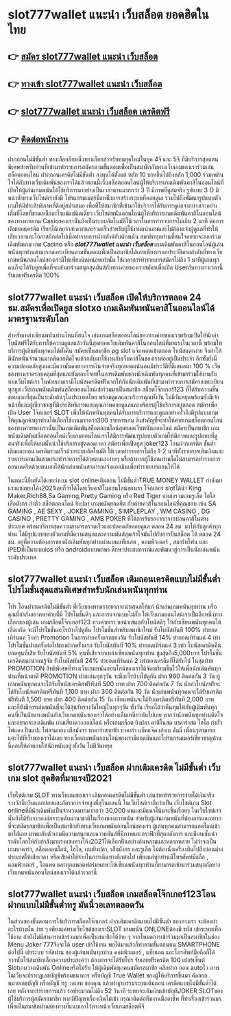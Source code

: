 # slot777wallet แนะนำ เว็บสล็อต  ยอดฮิตในไทย

## 👉 [สมัคร slot777wallet แนะนำ เว็บสล็อต](https://slot777wallet.com/)
## 👉 [ทางเข้า slot777wallet แนะนำ เว็บสล็อต](https://slot777wallet.com/)
## 👉 [slot777wallet แนะนำ เว็บสล็อต เครดิตฟรี](https://slot777wallet.com/)
## 👉 [ติดต่อพนักงาน](https://slot777wallet.com/)


ฝากถอนไม่มีขั้นต่ำ  ทางเลือกอีกหนึ่งทางเลือกสำหรับคนยุคใหม่ในยุค 4จี และ 5จี ที่มีบริการสุดแสนพิเศษสำหรับท่านที่เข้ามาทำรายการสมัครตามขั้นตอนเพื่อเป็นสมาชิกกับทางเว็บเกมของเราร่วมเล่น สล็อตออนไลน์ ฝากถอนเครดิตไม่มีขั้นต่ำ ลงทุนได้ตั้งแต่ หลัก 10 บาทขึ้นไปถึงหลัก 1,000 ร่วมเพลินใจได้กับทางเว็บเดิมพันของเราได้แล้วตอนนี้เว็บสล็อตออนไลน์ผู้ให้บริการเกมเดิมพันคาสิโนออนไลน์ที่เปิดให้ผู้เล่นเกมพนันได้ใช้บริการมาอย่างเป็นเวลานานมากกว่า 3 ปี มีภาพที่ดูสมจริง รูปแบบ 3 D
มิหนำซ้ำทางเว็บไซต์เรายังมี โปรแกรมเมอร์มือหนึ่งการสร้างระบบที่คอยดูเล  รวมไปถึงพัฒนารูปแบบตัวเกมให้มีประสิทธิภาพที่ดีอยู่สม่ำเสมอ เพื่อที่ให้สมาชิกที่เข้ามาใช้บริการได้รับการดูแลจากทางเราอย่างเต็มที่โดยที่ขาดเหลืออะไรแม้แต่นิดเดียว เว็บไซต์พนันออนไลน์ผู้ให้บริการเกมเดิมพันคาสิโนออนไลน์ของทางค่ายเกม Casioของเรานั้นยังเป็นระบบอัตโนมัติใช้เวลาในการทำรายการไม่เกิน 2 นาที ต่อการเติมยอดเครดิต เรียกได้เลยว่าสะดวกและรวดเร็วสำหรับผู้ใช้งานแน่นอนและไม่ต้องแจ้งผู้ดูแลที่ทำให้เสียเวลาและโอกาสอีกต่อไปเมื่อทำรายการฝากตังค์กับนักพนัน
สมาชิกทุกท่านที่สนใจอยากจะลองร่วมเดิมพันเกม เกม Casino  หรือ ***slot777wallet แนะนำ เว็บสล็อต*** เกมเดิมพันคาสิโนออนไลน์ผู้เล่นพนันทุกท่านสามารถลงทะเบียนตามขั้นตอนเพื่อเป็นสมาชิกได้เลยเพียงกรอกประวัติตามลำดับที่ทางเว็บเกมพนันออนไลน์ของเรามีให้เพียงนิดหน่อยเท่านั้น ใช้เวลาการทำรายการสมัครไม่ถึง 1 นาทีผู้เล่นทุกคนก็จะได้รับยูสเพื่อที่จะเข้ามาร่วมสนุกสุดมันส์กับทางค่ายของเราสมัครเพื่อเปิด Userกับทางเราเวลานี้รับเลยฟรีเครดิต 100%

## slot777wallet แนะนำ เว็บสล็อต เปิดให้บริการตลอด  24 ชม.สมัครเพื่อเปิดยูส slotxo เกมเดิมพันพนันคาสิโนออนไลน์ได้มาตรฐานระดับโลก

สำหรับเหล่าเซียนพนันท่านไหนที่สนใจ เล่นเกมสล็อตออนไลน์ของทางค่ายของเราพร้อมเปิดให้นักล่าโบนัสฟรีได้รับการให้ความดูแลแล้ววันนี้สุดยอดเว็บเดิมพันคาสิโนออนไลน์ที่มาแรงในเวลานี้ พร้อมให้บริการผู้เดิมพันทุกคนได้ทั้งคืน สมัครเป็นสมาชิก pg slot แจ๊กพอตเข้าตลอด โบนัสแตกง่าย จึงทำให้มีนักพนันจำนวนมากติดอกติดใจแล้วกลับมาใช้งานกับเว็บคาสิโนของเราต่ออยู่เป็นประจำ อีกทั้งยังมีความปลอดภัยสูงและมีความั่นคงทางการเงินจ่ายจริงทุกยอดแน่นอนมีประวัติที่ดีเสมอมา 100 % เว็บของทางเราครอบคลุมที่สุดและยังตอบโจทย์ในการเดิมพันของนักเดิมพันทุกคนที่เข้ามาร่วมใช้งานกับทางเว็บไซต์เรา
ในค่ายเกมเรามีโบนัสเครดิตฟรีแจกให้กับนักเดิมพันที่เข้ามาทำรายการสมัครลงทะเบียนทุกยูส เว็บเกมพนันเดิมพันสล็อตออนไลน์เข้าร่วมมาเป็นสมาชิก สล็อตโจ๊กเกอร์123 ที่ได้รับความชื่นชอบมากที่สุดเป็นระดับต้นๆในประเทศไทย พร้อมดูแลและบริการคุณทั้งวัน ไม่มีวันหยุดพร้อมยังมีเจ้าหน้าที่และผู้เชี่ยวชาญที่มีประสิทธิภาพและคุณภาพคอยดูแลและบริการผู้ใช้บริการอยู่ตลอด สมัครเพื่อเปิด User โจ๊กเกอร์ SLOT เพื่อให้นักพนันทุกคนได้รับการบริการและดูแลอย่างทั่วถึงมีรูปแบบเกมให้คุณลูกค้าทุกท่านได้เลือกใช้งานมากกว่า300 รายการเกม
สิ่งสำคัญที่จะทำให้ค่ายเกมสล็อตออนไลน์ของทางค่ายของเรานั้นเป็นเกมเดิมพันสล็อตออนไลน์สุดยอดเว็บพนันออนไลน์ สมัครเป็นสมาชิก  เกมพนันเดิมพันสล็อตออนไลน์เว็บเกมออนไลน์เราได้มีการพัฒนารูปแบบตัวเกมให้มีภาพและรูปแบบที่ดูสมจริงเพื่อให้เกมนั้นน่าใช้บริการอยู่ตลอดเวลา สมัครเพื่อเปิดยูส joker123 โอนฝากเครดิต ขั้นต่ำ เติมและถอน เครดิตรวดเร็วด้วยระบบอัตโนมัติ ใช้เวลาทำรายการไม่ถึง 1-2 นาทีทั้งรายการเติมเงินและรายการถอนเงินสามารถทำรายการได้ด้วยตนเองง่ายๆ หรือถ้าหากผู้ใช้งานท่านใดไม่สามารถทำรายการถอนเคดริตด้วยตนเองได้นักเล่นพนันสามารถแจ้งแอดมินเพื่อทำรายการถอนให้ได้

ในขณะนี้ยืนยันได้เลยว่าเกม slot onlineเติมถอน ไม่มีขั้นต่ำTRUE MONEY WALLET กำลังมาแรงแซงทางโค้ง2021เลยก็ว่าได้โดยเว็บคาสิโนออนไลน์ของเรา โจ๊กเกอร์ slotได้นำ  King Maker,Rich88,Sa Gaming,Pretty Gaming หรือ Red Tiger แหล่งรวมเกมรูเล็ต ไฮโล เสือมังกร กำถั่ว สล็อตออนไลน์ ยิงปลา เกมพนันยอดฮิต กับค่ายคาสิโนออนไลน์ที่คุณชอบ เช่น SA GAMING , AE SEXY , JOKER GAMING , SIMPLEPLAY , WM CASINO , DG CASINO , PRETTY GAMING , AMB POKER  ที่ได้การรับรองจากจากบ่อนคาสิโนต่างประเทศ พร้อมบริการสุดความสามารถรวดเร็วและปลอดภัยคอยดูแล ตลอด 24 ชม. มาให้กับลูกค้าทุกท่าน ได้มีรูปแบบของตัวเกมที่มีความสนุกและความมันส์สุดเร้าใจมันไปกับการปั่นสล็อต ได้ ตลอด 24 ชม. อยู่ที่ความต้องการของนักเดิมพันทุกท่านผ่านบนแท็บเลต , คอมพิวเตอร์ , สมาร์ทโฟน และ iPEDที่เป็นระบบios หรือ androidแบบพกพา ศึกษาประสบการณ์และพัฒนาสู่การเป็นนักเล่นพนันระดับประเทศ

## slot777wallet แนะนำ เว็บสล็อต เติมถอนเครดิตแบบไม่มีขั้นต่ำ โปรโมชั่นสุดแสนพิเศษสำหรับนักเล่นพนันทุกท่าน

โปร โอนฝากเครดิตไม่มีขั้นต่ำ ที่เว็บของทางเราอยากจะนำเสนอให้แก่  นักเล่นเกมพนันทุกท่าน หรือคุณที่กำลังอยากหาค่ายที่มี โปรโมชั่นดีๆ และการแจกแบบไม่กั๊ก ให้เว็บเกมออนไลน์เราเป็นอีกหนึ่งทางเลือกของผู้เล่น เกมสล็อตโจ๊กเกอร์123 ทางค่ายเรา ขอนำเสนอกับโบนัสดีๆ ให้กับเซียนพนันทุกคนได้เลือกกัน จะมีโปรโมชั่นอะไรบ้างไปดูกัน
โปรโมชั่นสำหรับสมาชิกใหม่ รับโบนัสทันที 100% ทำยอดเทิร์นแค่ 1 เท่า
 Promotion ในการฝากครั้งแรกของวัน รับโบนัสทันที 14% ทำยอดเทิร์นแค่ 4 เท่า
โปรโมชั่นฝากครั้งต่อไปของฝากครั้งแรก รับโบนัสทันที 10% ทำยอดเทิร์นแค่ 3 เท่า
โบนัสเครดิตคืนยอดทุนที่เสีย รับโบนัสทันที 5% ทุนที่เสียจากเหล่าเซียนพนันทุกท่าน สูงสุดถึง5,000บาท
โปรโมชั่นเครดิตแนะนำคนรู้จัก รับโบนัสทันที 24% ทำยอดเทิร์นแค่ 2 เท่าของเครดิตที่ได้รับไป
ในสุดท้าย PROMOTION สิทธิพิเศษที่ทางเว็บเกมพนันออนไลน์ของเราได้จัดเตรียมขึ้นไว้ให้เพื่อนักเดิมพันทุกท่านที่หน้าตาดี  PROMOTION ฝากเล่นทุกๆวัน จะมีอะไรบ้างไปดูกัน
ฝาก 900 ติดต่อกัน 3 วัน ผู้เล่นพนันทุกคนจะได้รับโบนัสเครดิตฟรีทันที 500 บาท
ฝาก 700 ติดต่อกัน 7 วัน นักล่าโบนัสฟรีจะได้รับโบนัสเครดิตฟรีทันที 1,100 บาท
ฝาก 300 ติดต่อกัน 10 วัน นักเล่นพนันทุกคนจะได้รับเครดิตฟรีทันที 1,500 บาท
ฝาก 400 ติดต่อกัน 15 วัน เซียนพนันจะได้รับเครดิตฟรีทันที 2,000 บาท
และก็ยังมีการเล่นพนันที่จะได้ลุ้นรับรางวัลใหญ่ในทุกๆวัน ทั้งวัน เรียกได้ว่าคืนทุนให้กับผู้เดิมพันทุกคนที่เป็นนักแทงพนันกับเว็บเกมพนันของเราได้อย่างเต็มเหนี่ยวกันไปเลย หากว่านักพนันทุกท่านติดใจและอยากจะลงเดิมพัน เกมเสี่ยงดวงออนไลน์ หรือเกมสล็อต ยิงปลา คาสิโนสด บาคาร่าสด ไฮโล กำถั่ว ไพ่แคง ปั่นแปะ ไพ่สามกอง เสือมังกร บาคาร่าสายฟ้า บาคาร่า แบ็คแจ๊ค เก้าเก ดัมมี่ เพื่อนๆสามารถแตะไปที่เว็บของเราได้เลย ทางเว็บเกมพนันออนไลน์ของเรามีแอดมินและโปรแกรมเมอร์เชี่ยวชาญด้านนี้คอยให้คำตอบให้นักพนันอยู่ ทั้งวัน ไม่มีวันหยุด

## slot777wallet แนะนำ เว็บสล็อต ฝากเติมเครดิต ไม่มีขั้นต่ำ  เว็บเกม slot สุดฮิตที่มาแรงปี2021

เว็บไซต์เกม SLOT ทางเว็บเกมของเรา เติมถอนเครดิตไม่มีขั้นต่ำ เล่นง่ายทำรายการง่ายได้เงินจริง รางวัลบิ๊กวินแตกบ่อยและอัตราการจ่ายสูงที่สุในตอนนี้ ในเว็บไซต์เราถือว่าเป็น เว็บไซต์เกม Slot onlineที่มีนักเดิมพันเป็นจำนวนมากมากกว่า 30,000 คนและมีแนวโน้มจะขึ้นเรื่อยๆ ในเว็บไซต์เรานั้นยังได้รับจากองค์กรระบดับนานาชาติในเรื่องของการพนัน สำหรับผู้เล่นเกมพนันที่ต้องการและอยากที่จะสมัครสมาชิกเพื่อเป็นสมาชิกกับทางเว็บเกมพนันออนไลน์ของเรา ผู้เล่นทุกคนสามารถแอดไลน์เข้ามาได้เลย
	มาพบกับตัวเกมมีความสนุกและความมันส์ที่มีภาพและกราฟิกที่สุดอลังการ และมีเกมชั้นนำระดับโลกให้กับกำลังมาแรงแซงทางโค้ง2021ได้เลือกปั่นอย่างล้นหลามและหลากหลาย  ไม่ว่าจะเป็นเกมบาคาร่า, สล็อตออนไลน์, ไฮโล, เกมยิงปลา, เสือมังกร และรูเล็ต ไม่ต้องนั่งเครื่องบินไปถึงบ่อนต่างประเทศให้เสียเวลา หรือเสียค่าใช้จ่ายในการเดินทางอีกต่อไป เพียงแค่ทุกท่านมีโทรศัพท์มือถือ , คอมพิวเตอร์ , ไอแพด และทุกแพลตฟอร์มพกพาได้เซียนพนันทุกท่านก็สามารถเข้ามาร่วมสนุกกัลทางเว็บเกมพนันออนไลน์ของเราได้แล้วเวลานี้

## slot777wallet แนะนำ เว็บสล็อต เกมสล็อตโจ๊กเกอร์123โอนฝากแบบไม่มีขั้นต่ำทรู มันนี่วอเลทตลอดวัน

ในส่วนของขั้นตอนการใช้บริการสล็อตโจ๊กเกอร์ ฝากเติมเครดิตแบบไม่มีขั้นต่ำ ของทางเรา จะต้องทำอะไรบ้างนั้น ง่าย ๆ เพียงแค่ทางเว็บไซต์ของเราSLOT เกมพนัน ONLONEต้องมี รหัส เข้าระบบเพื่อใช้งาน ถ้ายังไม่มีสามารถเข้าร่วมมาเพื่อเป็นสมาชิกได้ง่าย ๆ จากโหมดการเข้าร่วมมาเป็นสมาชิกในช่อง Menu Joker 777จึงจะได้ user เข้าใช้งาน พอได้มาแล้วก็ทำตามขั้นตอนบน SMARTPHONE ต่อไปนี้
เข้าระบบ รหัสผ่าน  ของผู้เล่นพนันทุกท่าน คอมพิวเตอร์ , แท็บเลต และโทรศัพท์มือถือก็ได้
จากนั้นให้สมาชิกเลือกความประสงค์ว่า ต้องการจะได้รับโปร รับเลยฟรีเครดิต 100 เปอร์เซ็นต์  Slotเกมวางเดิมพัน Onlineหรือไม่รับ
ให้ผู้เดิมพันทุกคนสมัครสมาชิก คลิกฝาก ถอน autoไว ภาพในเว็บจะปรากฏเลขบัญชีพร้อมธนาคาร หรือบัญชี True Wallet ของผู้ให้บริการขึ้นมา
คัดลอกหมายเลขบัญชี หรือบัญชี  ทรู วอเลท ของคุณ แล้วทำธุรกรรมระบบเติมถอน เครดิตแบบไม่มีขั้นต่ำได้เลย
หลังจากทำรายการแล้ว รอประมาณไม่ถึง 52 วินาที ระบบจะเติมเงินเข้าบัญชีJOKER SLOTของผู้ใช้บริการผู้สมัครสมาชิก
หากมีปัญหาเรื่องเงินไม่เข้า กรุณาติดต่อทีมงานมืออาชีพ ที่ทำเรื่องเข้าร่วมมาเพื่อเป็นสมาชิกผ่านช่องทางที่แนบเอาไว้ทางหน้าเว็บเกมสล็อตพีจี


